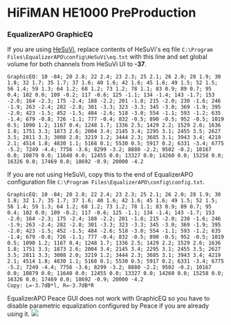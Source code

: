# HiFiMAN HE1000 PreProduction
### EqualizerAPO GraphicEQ
If you are using [HeSuVi](https://sourceforge.net/projects/hesuvi/), replace contents of HeSuVi's eq file `C:\Program Files\EqualizerAPO\config\HeSuVi\eq.txt` with this line and set global volume for both channels from HeSuVi UI to **-37**.
```
GraphicEQ: 10 -84; 20 2.8; 22 2.4; 23 2.3; 25 2.1; 26 2.0; 28 1.9; 30 1.8; 32 1.7; 35 1.7; 37 1.6; 40 1.6; 42 1.6; 45 1.6; 49 1.5; 52 1.5; 56 1.4; 59 1.3; 64 1.2; 68 1.2; 73 1.2; 78 1.1; 83 0.9; 89 0.7; 95 0.4; 102 0.0; 109 -0.2; 117 -0.6; 125 -1.1; 134 -1.4; 143 -1.7; 153 -2.0; 164 -2.3; 175 -2.4; 188 -2.2; 201 -1.8; 215 -2.0; 230 -1.6; 246 -1.9; 263 -2.4; 282 -2.8; 301 -3.3; 323 -3.3; 345 -3.0; 369 -1.9; 395 -2.0; 423 -1.5; 452 -1.5; 484 -2.6; 518 -3.0; 554 -1.1; 593 -1.2; 635 -1.4; 679 -0.8; 726 -1.1; 777 -0.4; 832 -0.5; 890 -0.5; 952 -0.5; 1019 0.5; 1090 1.2; 1167 0.4; 1248 1.7; 1336 2.5; 1429 2.2; 1529 2.6; 1636 1.8; 1751 3.3; 1873 2.6; 2004 3.4; 2145 3.4; 2295 3.1; 2455 3.5; 2627 3.5; 2811 3.3; 3008 2.0; 3219 1.2; 3444 2.3; 3685 3.1; 3943 3.4; 4219 2.1; 4514 1.8; 4830 1.1; 5168 0.1; 5530 0.5; 5917 0.2; 6331 -3.4; 6775 -5.2; 7249 -4.4; 7756 -3.6; 8299 -3.2; 8880 -2.2; 9502 -0.2; 10167 0.0; 10879 0.0; 11640 0.0; 12455 0.0; 13327 0.0; 14260 0.0; 15258 0.0; 16326 0.0; 17469 0.0; 18692 -0.9; 20000 -4.2
```
If you are not using HeSuVi, copy this to the end of EqualizerAPO configuration file `C:\Program Files\EqualizerAPO\config\config.txt`.
```
GraphicEQ: 10 -84; 20 2.8; 22 2.4; 23 2.3; 25 2.1; 26 2.0; 28 1.9; 30 1.8; 32 1.7; 35 1.7; 37 1.6; 40 1.6; 42 1.6; 45 1.6; 49 1.5; 52 1.5; 56 1.4; 59 1.3; 64 1.2; 68 1.2; 73 1.2; 78 1.1; 83 0.9; 89 0.7; 95 0.4; 102 0.0; 109 -0.2; 117 -0.6; 125 -1.1; 134 -1.4; 143 -1.7; 153 -2.0; 164 -2.3; 175 -2.4; 188 -2.2; 201 -1.8; 215 -2.0; 230 -1.6; 246 -1.9; 263 -2.4; 282 -2.8; 301 -3.3; 323 -3.3; 345 -3.0; 369 -1.9; 395 -2.0; 423 -1.5; 452 -1.5; 484 -2.6; 518 -3.0; 554 -1.1; 593 -1.2; 635 -1.4; 679 -0.8; 726 -1.1; 777 -0.4; 832 -0.5; 890 -0.5; 952 -0.5; 1019 0.5; 1090 1.2; 1167 0.4; 1248 1.7; 1336 2.5; 1429 2.2; 1529 2.6; 1636 1.8; 1751 3.3; 1873 2.6; 2004 3.4; 2145 3.4; 2295 3.1; 2455 3.5; 2627 3.5; 2811 3.3; 3008 2.0; 3219 1.2; 3444 2.3; 3685 3.1; 3943 3.4; 4219 2.1; 4514 1.8; 4830 1.1; 5168 0.1; 5530 0.5; 5917 0.2; 6331 -3.4; 6775 -5.2; 7249 -4.4; 7756 -3.6; 8299 -3.2; 8880 -2.2; 9502 -0.2; 10167 0.0; 10879 0.0; 11640 0.0; 12455 0.0; 13327 0.0; 14260 0.0; 15258 0.0; 16326 0.0; 17469 0.0; 18692 -0.9; 20000 -4.2
Copy: L=-3.7dB*l, R=-3.7dB*R
```
EqualizerAPO Peace GUI does not work with GraphicEQ so you have to disable parametric equalization configured by Peace if you are already using it.
![](https://raw.githubusercontent.com/jaakkopasanen/AutoEq/master/results/Innerfidelity%202017/innerfidelity/onear/HiFiMAN%20HE1000%20PreProduction/HiFiMAN%20HE1000%20PreProduction.png)
